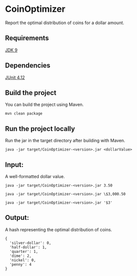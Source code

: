 # CoinOptimizer

Report the optimal distribution of coins for a dollar amount.

## Requirements

[JDK 9](http://www.oracle.com/technetwork/java/javase/downloads/jdk9-downloads-3848520.html)

## Dependencies

[JUnit 4.12](https://junit.org/junit4/)

## Build the project

You can build the project using Maven.

```
mvn clean package
```

## Run the project locally

Run the jar in the target directory after building with Maven.

```
java -jar target/CoinOptimizer-<version>.jar <dollarValue>
```

## Input:

A well-formatted dollar value.

```
java -jar target/CoinOptimizer-<version>.jar 3.50
```

```
java -jar target/CoinOptimizer-<version>.jar \$3,000.50
```

```
java -jar target/CoinOptimizer-<version>.jar '$3'
```

## Output:

A hash representing the optimal distribution of coins.

```
{
  'silver-dollar': 0,
  'half-dollar': 1,
  'quarter': 1,
  'dime': 2,
  'nickel': 0,
  'penny': 4
}
```
